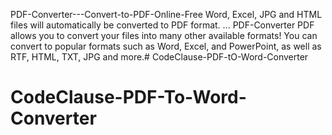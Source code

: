 PDF-Converter---Convert-to-PDF-Online-Free
Word, Excel, JPG and HTML files will automatically be converted to PDF format. ... PDF-Converter PDF allows you to convert your files into many other available formats! You can convert to popular formats such as Word, Excel, and PowerPoint, as well as RTF, HTML, TXT, JPG and more.# CodeClause-PDF-tO-Word-Converter
# CodeClause-PDF-To-Word-Converter
